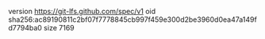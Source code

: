 version https://git-lfs.github.com/spec/v1
oid sha256:ac89190811c2bf07f7778845cb997f459e300d2be3960d0ea47a149fd7794ba0
size 7169
